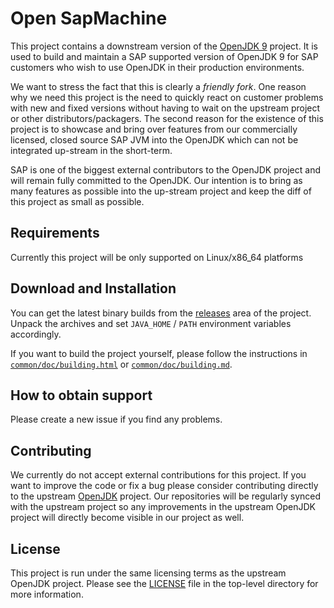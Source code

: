 # Open SapMachine

This project contains a downstream version of the [OpenJDK 9](http://openjdk.java.net/projects/jdk9/) project. It is used to build and maintain a SAP supported version of OpenJDK 9 for SAP customers who wish to use OpenJDK in their production environments.

We want to stress the fact that this is clearly a *friendly fork*. One reason why we need this project is the need to quickly react on customer problems with new and fixed versions without having to wait on the upstream project or other distributors/packagers. The second reason for the existence of this project is to showcase and bring over features from our commercially licensed, closed source SAP JVM into the OpenJDK which can not be integrated up-stream in the short-term.

SAP is one of the biggest external contributors to the OpenJDK project and will remain fully committed to the OpenJDK. Our intention is to bring as many features as possible into the up-stream project and keep the diff of this project as small as possible.

## Requirements

Currently this project will be only supported on Linux/x86_64 platforms

## Download and Installation

You can get the latest binary builds from the [releases](https://github.com/SAP/opensapjdk-9) area of the project. Unpack the archives and set `JAVA_HOME` / `PATH` environment variables accordingly.

If you want to build the project yourself, please follow the instructions in [`common/doc/building.html`]() or [`common/doc/building.md`]().

## How to obtain support

Please create a new issue if you find any problems.

## Contributing

We currently do not accept external contributions for this project. If you want to improve the code or fix a bug please consider contributing directly to the upstream [OpenJDK](http://openjdk.java.net/contribute/) project. Our repositories will be regularly synced with the upstream project so any improvements in the upstream OpenJDK project will directly become visible in our project as well.

## License

This project is run under the same licensing terms as the upstream OpenJDK project. Please see the [LICENSE]() file in the top-level directory for more information.
